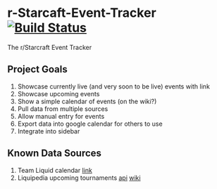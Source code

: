 r-Starcaft-Event-Tracker [![Build Status](https://travis-ci.org/Jo3M3tal/r-Starcaft-Event-Tracker.png?branch=master)](https://travis-ci.org/Jo3M3tal/r-Starcaft-Event-Tracker)
========================

The r/Starcraft Event Tracker


Project Goals
---

1. Showcase currently live (and very soon to be live) events with link
2. Showcase upcoming events
3. Show a simple calendar of events (on the wiki?)
4. Pull data from multiple sources
5. Allow manual entry for events
5. Export data into google calendar for others to use
6. Integrate into sidebar


Known Data Sources
---

1. Team Liquid calendar [link](http://www.teamliquid.net/calendar/2014/01/)
2. Liquipedia upcoming tournaments [api](http://wiki.teamliquid.net/starcraft2/api.php?format=txt&action=query&titles=Liquipedia:Tournament_News&prop=revisions&rvprop=content) [wiki](http://wiki.teamliquid.net/starcraft2/Liquipedia:Tournament_News)


